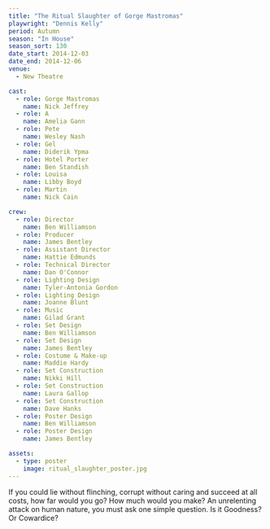 ```yaml
---
title: "The Ritual Slaughter of Gorge Mastromas"
playwright: "Dennis Kelly"
period: Autumn
season: "In House"
season_sort: 130
date_start: 2014-12-03
date_end: 2014-12-06
venue:
  - New Theatre

cast:
  - role: Gorge Mastromas
    name: Nick Jeffrey
  - role: A
    name: Amelia Gann
  - role: Pete
    name: Wesley Nash
  - role: Gel
    name: Diderik Ypma
  - role: Hotel Porter
    name: Ben Standish
  - role: Louisa
    name: Libby Boyd
  - role: Martin
    name: Nick Cain

crew:
  - role: Director
    name: Ben Williamson
  - role: Producer
    name: James Bentley
  - role: Assistant Director
    name: Hattie Edmunds
  - role: Technical Director
    name: Dan O'Connor
  - role: Lighting Design
    name: Tyler-Antonia Gordon
  - role: Lighting Design
    name: Joanne Blunt
  - role: Music
    name: Gilad Grant
  - role: Set Design
    name: Ben Williamson
  - role: Set Design
    name: James Bentley
  - role: Costume & Make-up
    name: Maddie Hardy
  - role: Set Construction
    name: Nikki Hill
  - role: Set Construction
    name: Laura Gallop
  - role: Set Construction
    name: Dave Hanks
  - role: Poster Design
    name: Ben Williamson
  - role: Poster Design
    name: James Bentley

assets:
  - type: poster
    image: ritual_slaughter_poster.jpg
---
```


If you could lie without flinching, corrupt without caring and succeed at all costs, how far would you go? How much would you make? An unrelenting attack on human nature, you must ask one simple question. Is it Goodness? Or Cowardice?
